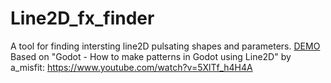# Line2D_fx_finder
A tool for finding intersting line2D pulsating shapes and parameters. 
<a href="https://rustyraygun.github.io/Line2D_fx_finder/demo/line2d_fx_finder_v1.html" target="blank">DEMO</a>
Based on "Godot - How to make patterns in Godot using Line2D" by a_misfit: https://www.youtube.com/watch?v=5XlTf_h4H4A


